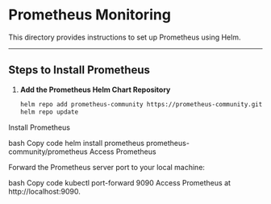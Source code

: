 # Prometheus Monitoring

This directory provides instructions to set up Prometheus using Helm.

---

## Steps to Install Prometheus

1. **Add the Prometheus Helm Chart Repository**
   ```bash
   helm repo add prometheus-community https://prometheus-community.github.io/helm-charts
   helm repo update
Install Prometheus

bash
Copy code
helm install prometheus prometheus-community/prometheus
Access Prometheus

Forward the Prometheus server port to your local machine:

bash
Copy code
kubectl port-forward <prometheus-pod-name> 9090
Access Prometheus at http://localhost:9090.
